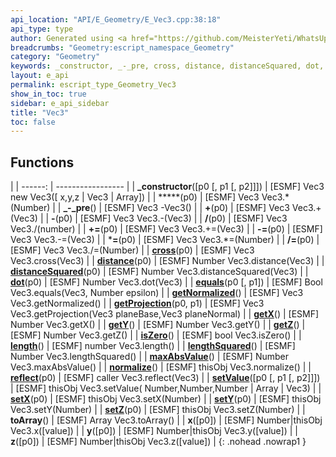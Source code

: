 ```yaml
---
api_location: "API/E_Geometry/E_Vec3.cpp:38:18"
api_type: type
author: Generated using <a href="https://github.com/MeisterYeti/WhatsUpDoc">WhatsUpDoc</a>
breadcrumbs: "Geometry:escript_namespace_Geometry"
category: "Geometry"
keywords: _constructor, _-_pre, cross, distance, distanceSquared, dot, equals, getNormalized, getProjection, getX, getY, getZ, isZero, length, lengthSquared, maxAbsValue, normalize, reflect, setValue, setX, setY, setZ, toArray, x, y, z
layout: e_api
permalink: escript_type_Geometry_Vec3
show_in_toc: true
sidebar: e_api_sidebar
title: "Vec3"
toc: false
---
```


## Functions

|
| ------: | ----------------- |
| **_constructor**([p0 [, p1 [, p2]]]) | [ESMF] Vec3 new Vec3([ x,y,z \| Vec3 \| Array]) |
| *****(p0) | [ESMF] Vec3 Vec3.\*(Number) |
| **_-_pre**() | [ESMF] Vec3 -Vec3() |
| **+**(p0) | [ESMF] Vec3 Vec3.+(Vec3) |
| **-**(p0) | [ESMF] Vec3 Vec3.-(Vec3) |
| **/**(p0) | [ESMF] Vec3 Vec3./(number) |
| **+=**(p0) | [ESMF] Vec3 Vec3.+=(Vec3) |
| **-=**(p0) | [ESMF] Vec3 Vec3.-=(Vec3) |
| ***=**(p0) | [ESMF] Vec3 Vec3.\*=(Number) |
| **/=**(p0) | [ESMF] Vec3 Vec3./=(Number) |
| **[cross](classGeometry_1_1%5F%5FVec3#classGeometry_1_1%5F%5FVec3_1a9e8194cc941f561ab60686761a7dd177)**(p0) | [ESMF] Vec3 Vec3.cross(Vec3) |
| **[distance](classGeometry_1_1%5F%5FVec3#classGeometry_1_1%5F%5FVec3_1a766bdc4f9ec41ffcf900759123874332)**(p0) | [ESMF] Number Vec3.distance(Vec3) |
| **[distanceSquared](classGeometry_1_1%5F%5FVec3#classGeometry_1_1%5F%5FVec3_1a80a3fd84ef96c24dd492e6b81db2f459)**(p0) | [ESMF] Number Vec3.distanceSquared(Vec3) |
| **[dot](classGeometry_1_1%5F%5FVec3#classGeometry_1_1%5F%5FVec3_1a123bfe11cf3701816f0df066e796f280)**(p0) | [ESMF] Number Vec3.dot(Vec3) |
| **[equals](classGeometry_1_1%5F%5FVec3#classGeometry_1_1%5F%5FVec3_1a4d6df8d13762e737c0b561c0480dbd9a)**(p0 [, p1]) | [ESMF] Bool Vec3.equals(Vec3, Number epsilon) |
| **[getNormalized](classGeometry_1_1%5F%5FVec3#classGeometry_1_1%5F%5FVec3_1a87ac6b6022a8b7980faa7bc3798942e8)**() | [ESMF] Vec3 Vec3.getNormalized() |
| **[getProjection](classGeometry_1_1%5F%5FVec3#classGeometry_1_1%5F%5FVec3_1a9b2a95382a20e019a289ed20bac89385)**(p0, p1) | [ESMF] Vec3 Vec3.getProjection(Vec3 planeBase,Vec3 planeNormal) |
| **[getX](classGeometry_1_1%5F%5FVec3#classGeometry_1_1%5F%5FVec3_1a17d52bc14ae486fcb86e9e3567dc55bd)**() | [ESMF] Number Vec3.getX() |
| **[getY](classGeometry_1_1%5F%5FVec3#classGeometry_1_1%5F%5FVec3_1a2254652ba0e0390d9e9c0cd7a05bd76a)**() | [ESMF] Number Vec3.getY() |
| **[getZ](classGeometry_1_1%5F%5FVec3#classGeometry_1_1%5F%5FVec3_1afab53f9f1d78df42c8410d6ef93650cd)**() | [ESMF] Number Vec3.getZ() |
| **[isZero](classGeometry_1_1%5F%5FVec3#classGeometry_1_1%5F%5FVec3_1ab5f4be9b9f88029e72a9b0f8a8d21f19)**() | [ESMF] bool Vec3.isZero() |
| **[length](classGeometry_1_1%5F%5FVec3#classGeometry_1_1%5F%5FVec3_1a9fdb6568fd1ee41d5b90b562c8b2eeab)**() | [ESMF] number Vec3.length() |
| **[lengthSquared](classGeometry_1_1%5F%5FVec3#classGeometry_1_1%5F%5FVec3_1a719baef8a20dc57e1665534700437e9a)**() | [ESMF] Number Vec3.lengthSquared() |
| **[maxAbsValue](classGeometry_1_1%5F%5FVec3#classGeometry_1_1%5F%5FVec3_1ae71fec303aa1299d8aed2741deb59e87)**() | [ESMF] Number Vec3.maxAbsValue() |
| **[normalize](classGeometry_1_1%5F%5FVec3#classGeometry_1_1%5F%5FVec3_1a07b3180399090b08c4bfd0f719315aea)**() | [ESMF] thisObj Vec3.normalize() |
| **[reflect](classGeometry_1_1%5F%5FVec3#classGeometry_1_1%5F%5FVec3_1a9507a09bf8bd030e85eb31b24b0d7759)**(p0) | [ESMF] caller Vec3.reflect(Vec3) |
| **[setValue](classGeometry_1_1%5F%5FVec3#classGeometry_1_1%5F%5FVec3_1a6fd01a5dc39eba095a7edda7c3841a5e)**([p0 [, p1 [, p2]]]) | [ESMF] thisObj Vec3.setValue( Number,Number,Number \| Array \| Vec3) |
| **[setX](classGeometry_1_1%5F%5FVec3#classGeometry_1_1%5F%5FVec3_1a7c2ae9002982db2ebd71c91e418b89c6)**(p0) | [ESMF] thisObj Vec3.setX(Number) |
| **[setY](classGeometry_1_1%5F%5FVec3#classGeometry_1_1%5F%5FVec3_1ad14e3255df0af54be357108e28d6d37e)**(p0) | [ESMF] thisObj Vec3.setY(Number) |
| **[setZ](classGeometry_1_1%5F%5FVec3#classGeometry_1_1%5F%5FVec3_1a0a6c0195c140af29b8be294bcc308a6d)**(p0) | [ESMF] thisObj Vec3.setZ(Number) |
| **toArray**() | [ESMF] Array Vec3.toArray() |
| **x**([p0]) | [ESMF] Number\|thisObj Vec3.x([value]) |
| **y**([p0]) | [ESMF] Number\|thisObj Vec3.y([value]) |
| **z**([p0]) | [ESMF] Number\|thisObj Vec3.z([value]) |
{: .nohead .nowrap1 }
